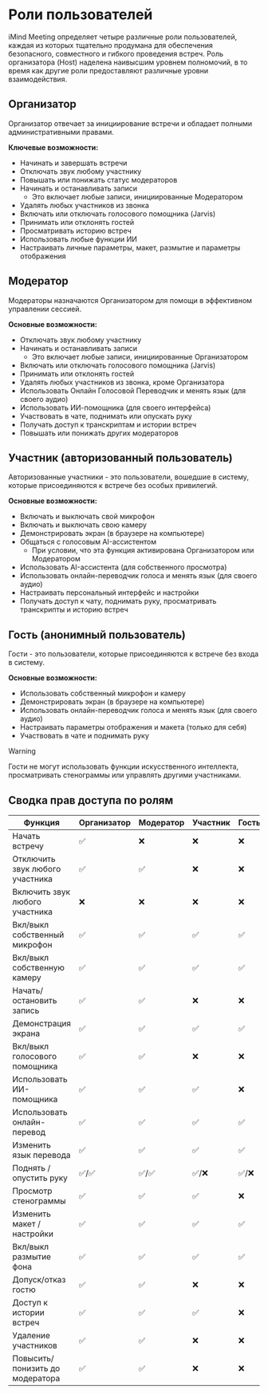 # Роли пользователей

iMind Meeting определяет четыре различные роли пользователей, каждая из которых тщательно продумана для обеспечения безопасного, совместного и гибкого проведения встреч. Роль организатора (Host) наделена наивысшим уровнем полномочий, в то время как другие роли предоставляют различные уровни взаимодействия.

## Организатор

Организатор отвечает за инициирование встречи и обладает полными административными правами.

**Ключевые возможности:**

- Начинать и завершать встречи
- Отключать звук любому участнику
- Повышать или понижать статус модераторов
- Начинать и останавливать записи
  - Это включает любые записи, инициированные Модератором
- Удалять любых участников из звонка
- Включать или отключать голосового помощника (Jarvis)
- Принимать или отклонять гостей
- Просматривать историю встреч
- Использовать любые функции ИИ
- Настраивать личные параметры, макет, размытие и параметры отображения

## Модератор

Модераторы назначаются Организатором для помощи в эффективном управлении сессией.

**Основные возможности:**

- Отключать звук любому участнику
- Начинать и останавливать записи
  - Это включает любые записи, инициированные Организатором
- Включать или отключать голосового помощника (Jarvis)
- Принимать или отклонять гостей
- Удалять любых участников из звонка, кроме Организатора
- Использовать Онлайн Голосовой Переводчик и менять язык (для своего аудио)
- Использовать ИИ-помощника (для своего интерфейса)
- Участвовать в чате, поднимать или опускать руку
- Получать доступ к транскриптам и истории встреч
- Повышать или понижать других модераторов

## Участник (авторизованный пользователь)

Авторизованные участники - это пользователи, вошедшие в систему, которые присоединяются к встрече без особых привилегий.

**Основные возможности:**

- Включать и выключать свой микрофон
- Включать и выключать свою камеру
- Демонстрировать экран (в браузере на компьютере)
- Общаться с голосовым AI-ассистентом
  - При условии, что эта функция активирована Организатором или Модератором
- Использовать AI-ассистента (для собственного просмотра)
- Использовать онлайн-переводчик голоса и менять язык (для своего аудио)
- Настраивать персональный интерфейс и настройки
- Получать доступ к чату, поднимать руку, просматривать транскрипты и историю встреч

## Гость (анонимный пользователь)

Гости - это пользователи, которые присоединяются к встрече без входа в систему.

**Основные возможности:**

- Использовать собственный микрофон и камеру
- Демонстрировать экран (в браузере на компьютере)
- Использовать онлайн-переводчик голоса и менять язык (для своего аудио)
- Настраивать параметры отображения и макета (только для себя)
- Участвовать в чате и поднимать руку

> [!WARNING]
> Гости не могут использовать функции искусственного интеллекта, просматривать стенограммы или управлять другими участниками.

## Сводка прав доступа по ролям

| Функция                              | Организатор | Модератор | Участник | Гость |
| ----------------------------------- | ----------- | --------- | -------- | ----- |
| Начать встречу                      | ✅          | ❌        | ❌       | ❌    |
| Отключить звук любого участника     | ✅          | ✅        | ❌       | ❌    |
| Включить звук любого участника      | ❌          | ❌        | ❌       | ❌    |
| Вкл/выкл собственный микрофон      | ✅          | ✅        | ✅       | ✅    |
| Вкл/выкл собственную камеру        | ✅          | ✅        | ✅       | ✅    |
| Начать/остановить запись           | ✅          | ✅        | ❌       | ❌    |
| Демонстрация экрана                | ✅          | ✅        | ✅       | ✅    |
| Вкл/выкл голосового помощника      | ✅          | ✅        | ❌       | ❌    |
| Использовать ИИ-помощника          | ✅          | ✅        | ✅       | ❌    |
| Использовать онлайн-перевод        | ✅          | ✅        | ✅       | ✅    |
| Изменить язык перевода             | ✅          | ✅        | ✅       | ✅    |
| Поднять / опустить руку            | ✅/✅       | ✅/✅     | ✅/❌    | ✅/❌ |
| Просмотр стенограммы               | ✅          | ✅        | ✅       | ❌    |
| Изменить макет / настройки         | ✅          | ✅        | ✅       | ✅    |
| Вкл/выкл размытие фона            | ✅          | ✅        | ✅       | ✅    |
| Допуск/отказ гостю                 | ✅          | ✅        | ❌       | ❌    |
| Доступ к истории встреч            | ✅          | ✅        | ✅       | ❌    |
| Удаление участников                | ✅          | ✅        | ❌       | ❌    |
| Повысить/понизить до модератора    | ✅          | ✅        | ❌       | ❌    |